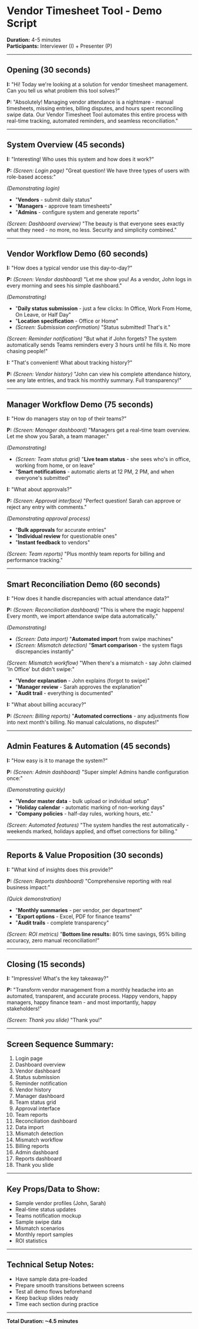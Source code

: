 # Vendor Timesheet Tool - Demo Script
**Duration:** 4-5 minutes  
**Participants:** Interviewer (I) + Presenter (P)

---

## **Opening (30 seconds)**

**I:** "Hi! Today we're looking at a solution for vendor timesheet management. Can you tell us what problem this tool solves?"

**P:** "Absolutely! Managing vendor attendance is a nightmare - manual timesheets, missing entries, billing disputes, and hours spent reconciling swipe data. Our Vendor Timesheet Tool automates this entire process with real-time tracking, automated reminders, and seamless reconciliation."

---

## **System Overview (45 seconds)**

**I:** "Interesting! Who uses this system and how does it work?"

**P:** *(Screen: Login page)* "Great question! We have three types of users with role-based access:"

*(Demonstrating login)*
- "**Vendors** - submit daily status"
- "**Managers** - approve team timesheets" 
- "**Admins** - configure system and generate reports"

*(Screen: Dashboard overview)*
"The beauty is that everyone sees exactly what they need - no more, no less. Security and simplicity combined."

---

## **Vendor Workflow Demo (60 seconds)**

**I:** "How does a typical vendor use this day-to-day?"

**P:** *(Screen: Vendor dashboard)* "Let me show you! As a vendor, John logs in every morning and sees his simple dashboard."

*(Demonstrating)*
- "**Daily status submission** - just a few clicks: In Office, Work From Home, On Leave, or Half Day"
- "**Location specification** - Office or Home"
- *(Screen: Submission confirmation)* "Status submitted! That's it."

*(Screen: Reminder notification)*
"But what if John forgets? The system automatically sends Teams reminders every 3 hours until he fills it. No more chasing people!"

**I:** "That's convenient! What about tracking history?"

**P:** *(Screen: Vendor history)* "John can view his complete attendance history, see any late entries, and track his monthly summary. Full transparency!"

---

## **Manager Workflow Demo (75 seconds)**

**I:** "How do managers stay on top of their teams?"

**P:** *(Screen: Manager dashboard)* "Managers get a real-time team overview. Let me show you Sarah, a team manager."

*(Demonstrating)*
- *(Screen: Team status grid)* "**Live team status** - she sees who's in office, working from home, or on leave"
- "**Smart notifications** - automatic alerts at 12 PM, 2 PM, and when everyone's submitted"

**I:** "What about approvals?"

**P:** *(Screen: Approval interface)* "Perfect question! Sarah can approve or reject any entry with comments."

*(Demonstrating approval process)*
- "**Bulk approvals** for accurate entries"
- "**Individual review** for questionable ones"
- "**Instant feedback** to vendors"

*(Screen: Team reports)*
"Plus monthly team reports for billing and performance tracking."

---

## **Smart Reconciliation Demo (60 seconds)**

**I:** "How does it handle discrepancies with actual attendance data?"

**P:** *(Screen: Reconciliation dashboard)* "This is where the magic happens! Every month, we import attendance swipe data automatically."

*(Demonstrating)*
- *(Screen: Data import)* "**Automated import** from swipe machines"
- *(Screen: Mismatch detection)* "**Smart comparison** - the system flags discrepancies instantly"

*(Screen: Mismatch workflow)*
"When there's a mismatch - say John claimed 'In Office' but didn't swipe:"
- "**Vendor explanation** - John explains (forgot to swipe)"
- "**Manager review** - Sarah approves the explanation"
- "**Audit trail** - everything is documented"

**I:** "What about billing accuracy?"

**P:** *(Screen: Billing reports)* "**Automated corrections** - any adjustments flow into next month's billing. No manual calculations, no disputes!"

---

## **Admin Features & Automation (45 seconds)**

**I:** "How easy is it to manage the system?"

**P:** *(Screen: Admin dashboard)* "Super simple! Admins handle configuration once:"

*(Demonstrating quickly)*
- "**Vendor master data** - bulk upload or individual setup"
- "**Holiday calendar** - automatic marking of non-working days"
- "**Company policies** - half-day rules, working hours, etc."

*(Screen: Automated features)*
"The system handles the rest automatically - weekends marked, holidays applied, and offset corrections for billing."

---

## **Reports & Value Proposition (30 seconds)**

**I:** "What kind of insights does this provide?"

**P:** *(Screen: Reports dashboard)* "Comprehensive reporting with real business impact:"

*(Quick demonstration)*
- "**Monthly summaries** - per vendor, per department"
- "**Export options** - Excel, PDF for finance teams"
- "**Audit trails** - complete transparency"

*(Screen: ROI metrics)*
"**Bottom line results:** 80% time savings, 95% billing accuracy, zero manual reconciliation!"

---

## **Closing (15 seconds)**

**I:** "Impressive! What's the key takeaway?"

**P:** "Transform vendor management from a monthly headache into an automated, transparent, and accurate process. Happy vendors, happy managers, happy finance team - and most importantly, happy stakeholders!"

*(Screen: Thank you slide)*
"Thank you!"

---

## **Screen Sequence Summary:**
1. Login page
2. Dashboard overview  
3. Vendor dashboard
4. Status submission
5. Reminder notification
6. Vendor history
7. Manager dashboard
8. Team status grid
9. Approval interface
10. Team reports
11. Reconciliation dashboard
12. Data import
13. Mismatch detection
14. Mismatch workflow
15. Billing reports
16. Admin dashboard
17. Reports dashboard
18. Thank you slide

---

## **Key Props/Data to Show:**
- Sample vendor profiles (John, Sarah)
- Real-time status updates
- Teams notification mockup
- Sample swipe data
- Mismatch scenarios
- Monthly report samples
- ROI statistics

---

## **Technical Setup Notes:**
- Have sample data pre-loaded
- Prepare smooth transitions between screens
- Test all demo flows beforehand
- Keep backup slides ready
- Time each section during practice

---

**Total Duration: ~4.5 minutes**
